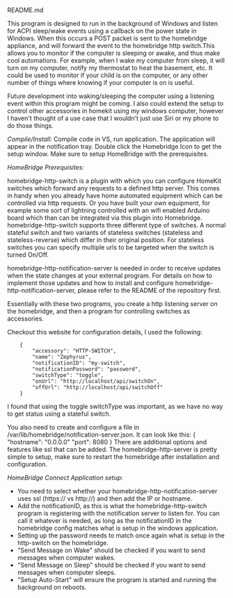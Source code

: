 README.md

This program is designed to run in the background of Windows and listen for ACPI sleep/wake events using a callback on the power state in Windows. 
When this occurs a POST packet is sent to the homebridge appliance, and will forward the event to the homebridge http switch.This allows you to monitor 
if the computer is sleeping or awake, and thus make cool automations. For example, when I wake my computer from sleep, it will turn on my computer, 
notify my thermostat to heat the basement, etc. It could be used to monitor if your child is on the computer, or any other number of things where knowing 
if your computer is on is useful.

Future development into waking/sleeping the computer using a listening event within this program might be coming.  I also could extend the setup to control 
other accessories in homekit using my windows computer, however I haven't thought of a use case that I wouldn't just use Siri or my phone to do those things.

*Compile/Install:*
Compile code in VS, run application.  The application will appear in the notification tray.  Double click the Homebridge Icon to get the setup window. 
Make sure to setup HomeBridge with the prerequisites.

*HomeBridge Prerequisites:*

homebridge-http-switch is a plugin with which you can configure
HomeKit switches which forward any requests to a defined http server. This comes in handy when you already have home
automated equipment which can be controlled via http requests. Or you have built your own equipment, for example some sort
of lightning controlled with an wifi enabled Arduino board which than can be integrated via this plugin into Homebridge.
homebridge-http-switch supports three different type of switches. A normal stateful switch and two variants of
stateless switches (stateless and stateless-reverse) which differ in their original position. For stateless switches
you can specify multiple urls to be targeted when the switch is turned On/Off.

homebridge-http-notification-server is needed in order to receive
updates when the state changes at your external program. For details on how to implement those updates and how to
install and configure homebridge-http-notification-server, please refer to the
README of the repository first.

Essentially with these two programs, you create a http listening server on the homebridge, and then a program for controlling switches as accessories.


Checkout this website for configuration details, I used the following:

        {
            "accessory": "HTTP-SWITCH",
            "name": "Zephyrus",
            "notificationID": "my-switch",
            "notificationPassword": "password",
            "switchType": "toggle",
            "onUrl": "http://localhost/api/switchOn",
            "offUrl": "http://localhost/api/switchOff"
        }

I found that using the toggle switchType was important, as we have no way to get status using a stateful switch.

You also need to create and configure a file in /var/lib/homebridge/notification-server.json.  It can look like this:
        {
            "hostname": "0.0.0.0"
            "port": 8080
        }
There are additional options and features like ssl that can be added. The homebridge-http-server is pretty simple to setup, make sure to restart the 
homebridge after installation and configuration.

*HomeBridge Connect Application setup:*

* You need to select whether your homebridge-http-notification-server uses ssl (https:// vs http://) and then add the IP or hostname. 
* Add the notificationID, as this is what the homebridge-http-switch program is registering with the notification server to listen for.  You can call it 
whatever is needed, as long as the notificationID in the homebridge config matches what is setup in the windows application. 
* Setting up the password needs to match once again what is setup in the http-switch on the homebridge.
* "Send Message on Wake" should be checked if you want to send messages when computer wakes.
* "Send Message on Sleep" should be checked if you want to send messages when computer sleeps.
* "Setup Auto-Start" will ensure the program is started and running the background on reboots.